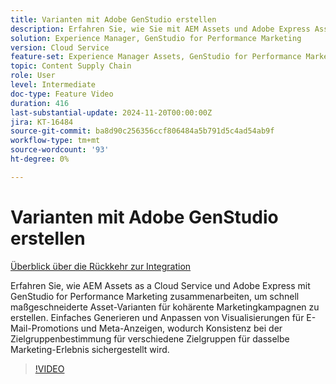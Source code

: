 ```yaml
---
title: Varianten mit Adobe GenStudio erstellen
description: Erfahren Sie, wie Sie mit AEM Assets und Adobe Express Asset-Varianten erstellen können, die in E-Mail- und Meta-Anzeigen verwendet werden, um dasselbe Marketing-Erlebnis zu fördern.
solution: Experience Manager, GenStudio for Performance Marketing
version: Cloud Service
feature-set: Experience Manager Assets, GenStudio for Performance Marketing
topic: Content Supply Chain
role: User
level: Intermediate
doc-type: Feature Video
duration: 416
last-substantial-update: 2024-11-20T00:00:00Z
jira: KT-16484
source-git-commit: ba8d90c256356ccf806484a5b791d5c4ad54ab9f
workflow-type: tm+mt
source-wordcount: '93'
ht-degree: 0%

---
```



# Varianten mit Adobe GenStudio erstellen

[Überblick über die Rückkehr zur Integration](./overview.md)

Erfahren Sie, wie AEM Assets as a Cloud Service und Adobe Express mit GenStudio for Performance Marketing zusammenarbeiten, um schnell maßgeschneiderte Asset-Varianten für kohärente Marketingkampagnen zu erstellen. Einfaches Generieren und Anpassen von Visualisierungen für E-Mail-Promotions und Meta-Anzeigen, wodurch Konsistenz bei der Zielgruppenbestimmung für verschiedene Zielgruppen für dasselbe Marketing-Erlebnis sichergestellt wird.

>[!VIDEO](https://video.tv.adobe.com/v/3439266/?learn=on)
